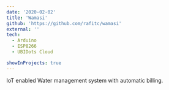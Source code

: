 ```yaml
---
date: '2020-02-02'
title: 'Wamasi'
github: 'https://github.com/rafitc/wamasi'
external: ''
tech:
  - Arduino
  - ESP8266
  - UBIDots Cloud

showInProjects: true
---
```


IoT enabled Water management system with automatic billing.
